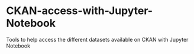 # CKAN-access-with-Jupyter-Notebook
Tools to help access the different datasets available on CKAN with Jupyter Notebook
